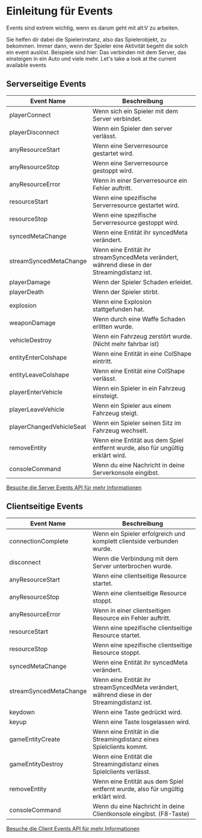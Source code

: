 # Einleitung für Events

Events sind extrem wichtig, wenn es darum geht mit alt:V zu arbeiten.

Sie helfen dir dabei die Spielerinstanz, also das Spielerobjekt, zu bekommen. Immer dann, wenn der Spieler eine Aktivität begeht die solch ein event auslöst. Beispiele sind hier: Das verbinden mit dem Server, das einsteigen in ein Auto und viele mehr.
Let's take a look at the current available events

## Serverseitige Events

| Event Name               | Beschreibung                                                                                 |
| ------------------------ | -------------------------------------------------------------------------------------------- |
| playerConnect            | Wenn sich ein Spieler mit dem Server verbindet.                                              |
| playerDisconnect         | Wenn ein Spieler den server verlässt.                                                        |
| anyResourceStart         | Wenn eine Serverresource gestartet wird.                                                     |
| anyResourceStop          | Wenn eine Serverresource gestoppt wird.                                                      |
| anyResourceError         | Wenn in einer Serverresource ein Fehler auftritt.                                            |
| resourceStart            | Wenn eine spezifische Serverresource gestartet wird.                                         |
| resourceStop             | Wenn eine spezifische Serverresource gestoppt wird.                                          |
| syncedMetaChange         | Wenn eine Entität ihr syncedMeta verändert.                                                  |
| streamSyncedMetaChange   | Wenn eine Entität ihr streamSyncedMeta verändert, während diese in der Streamingdistanz ist. |
| playerDamage             | Wenn der Spieler Schaden erleidet.                                                           |
| playerDeath              | Wenn der Spieler stirbt.                                                                     |
| explosion                | Wenn eine Explosion stattgefunden hat.                                                       |
| weaponDamage             | Wenn durch eine Waffe Schaden erlitten wurde.                                                |
| vehicleDestroy           | Wenn ein Fahrzeug zerstört wurde. (Nicht mehr fahrbar ist)                                   |
| entityEnterColshape      | Wenn eine Entität in eine ColShape eintritt.                                                 |
| entityLeaveColshape      | Wenn eine Entität eine ColShape verlässt.                                                    |
| playerEnterVehicle       | Wenn ein Spieler in ein Fahrzeug einsteigt.                                                  |
| playerLeaveVehicle       | Wenn ein Spieler aus einem Fahrzeug steigt.                                                  |
| playerChangedVehicleSeat | Wenn ein Spieler seinen Sitz im Fahrzeug wechselt.                                           |
| removeEntity             | Wenn eine Entität aus dem Spiel entfernt wurde, also für ungültig erklärt wird.              |
| consoleCommand           | Wenn du eine Nachricht in deine Serverkonsole eingibst.                                      |

[Besuche die Server Events API für mehr Informationen](https://altmp.github.io/altv-typings/modules/_alt_server_.html#on)

## Clientseitige Events

| Event Name             | Beschreibung                                                                                 |
| ---------------------- | -------------------------------------------------------------------------------------------- |
| connectionComplete     | Wenn ein Spieler erfolgreich und komplett clientside verbunden wurde.                        |
| disconnect             | Wenn die Verbindung mit dem Server unterbrochen wurde.                                       |
| anyResourceStart       | Wenn eine clientseitige Resource startet.                                                    |
| anyResourceStop        | Wenn eine clientseitige Resource stoppt.                                                     |
| anyResourceError       | Wenn in einer clientseitigen Resource ein Fehler auftritt.                                   |
| resourceStart          | Wenn eine spezifische clientseitige Resource startet.                                        |
| resourceStop           | Wenn eine spezifische clientseitige Resource stoppt.                                         |
| syncedMetaChange       | Wenn eine Entität ihr syncedMeta verändert.                                                  |
| streamSyncedMetaChange | Wenn eine Entität ihr streamSyncedMeta verändert, während diese in der Streamingdistanz ist. |
| keydown                | Wenn eine Taste gedrückt wird.                                                               |
| keyup                  | Wenn eine Taste losgelassen wird.                                                            |
| gameEntityCreate       | Wenn eine Entität in die Streamingdistanz eines Spielclients kommt.                          |
| gameEntityDestroy      | Wenn eine Entität die Streamingdistanz eines Spielclients verlässt.                          |
| removeEntity           | Wenn eine Entität aus dem Spiel entfernt wurde, also für ungültig erklärt wird.              |
| consoleCommand         | Wenn du eine Nachricht in deine Clientkonsole eingibst. (F8-Taste)                           |

[Besuche die Client Events API für mehr Informationen](https://altmp.github.io/altv-typings/modules/_alt_client_.html#on)
